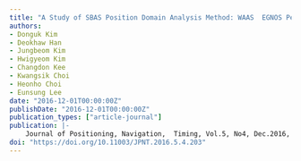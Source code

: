```yaml
---
title: "A Study of SBAS Position Domain Analysis Method: WAAS  EGNOS Performance Evaluation"
authors:
- Donguk Kim
- Deokhaw Han
- Jungbeom Kim
- Hwigyeom Kim
- Changdon Kee
- Kwangsik Choi
- Heonho Choi
- Eunsung Lee
date: "2016-12-01T00:00:00Z"
publishDate: "2016-12-01T00:00:00Z"
publication_types: ["article-journal"]
publication: |-
    Journal of Positioning, Navigation,  Timing, Vol.5, No4, Dec.2016, pp.203-211
doi: "https://doi.org/10.11003/JPNT.2016.5.4.203"
---
```

